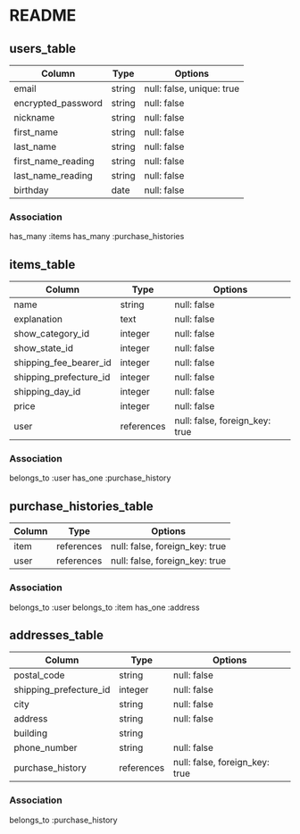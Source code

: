 # README

## users_table

| Column             | Type   | Options     |
|--------------------|--------|-------------|
| email              | string | null: false, unique: true |
| encrypted_password | string | null: false |
| nickname           | string | null: false |
| first_name         | string | null: false |
| last_name          | string | null: false |
| first_name_reading | string | null: false |
| last_name_reading  | string | null: false |
| birthday           | date   | null: false |

### Association

has_many :items
has_many :purchase_histories

## items_table

| Column                 | Type       | Options     |
|------------------------|------------|-------------|
| name                   | string     | null: false |
| explanation            | text       | null: false |
| show_category_id       | integer    | null: false |
| show_state_id          | integer    | null: false |
| shipping_fee_bearer_id | integer    | null: false |
| shipping_prefecture_id | integer    | null: false |
| shipping_day_id        | integer    | null: false |
| price                  | integer    | null: false |
| user                   | references | null: false, foreign_key: true |

### Association

belongs_to :user
has_one    :purchase_history

## purchase_histories_table

| Column  | Type       | Options                        |
|---------|------------|--------------------------------|
| item    | references | null: false, foreign_key: true |
| user    | references | null: false, foreign_key: true |

### Association

belongs_to :user
belongs_to :item
has_one    :address

## addresses_table

| Column                 | Type       | Options     |
|------------------------|------------|-------------|
| postal_code            | string     | null: false |
| shipping_prefecture_id | integer    | null: false |
| city                   | string     | null: false |
| address                | string     | null: false |
| building               | string     |             |
| phone_number           | string     | null: false |
| purchase_history       | references | null: false, foreign_key: true |

### Association

belongs_to :purchase_history